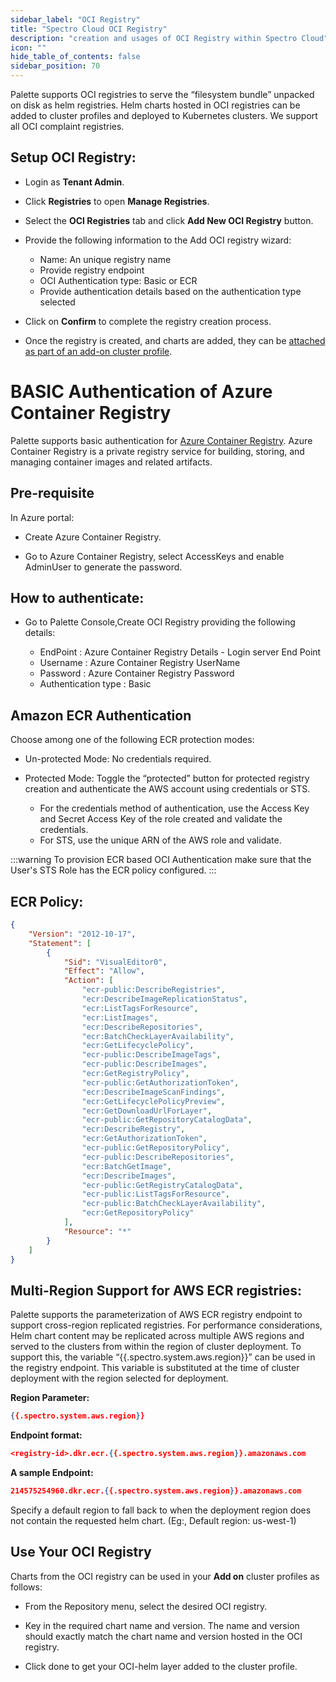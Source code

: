 ```yaml
---
sidebar_label: "OCI Registry"
title: "Spectro Cloud OCI Registry"
description: "creation and usages of OCI Registry within Spectro Cloud"
icon: ""
hide_table_of_contents: false
sidebar_position: 70
---
```




Palette supports OCI registries to serve the “filesystem bundle” unpacked on disk as helm registries. Helm charts hosted in OCI registries can be added to cluster profiles and deployed to Kubernetes clusters. We support all OCI complaint registries.

## Setup OCI Registry:

* Login as **Tenant Admin**.


* Click **Registries** to open **Manage Registries**.


* Select the **OCI Registries** tab and click **Add New OCI Registry** button.


* Provide the following information to the Add OCI registry wizard:
     * Name: An unique registry name
     * Provide registry endpoint
     * OCI Authentication type: Basic or ECR
     * Provide authentication details based on the authentication type selected


* Click on **Confirm** to complete the registry creation process.


* Once the registry is created, and charts are added, they can be [attached as part of an add-on cluster profile](#use-your-oci-registry).

# BASIC Authentication of Azure Container Registry

Palette supports basic authentication for [Azure Container Registry](https://docs.microsoft.com/en-us/azure/container-registry/container-registry-get-started-portal?tabs=azure-cli). Azure Container Registry is a private registry service for building, storing, and managing container images and related artifacts. 

## Pre-requisite

In Azure portal:

 * Create Azure Container Registry.


 * Go to Azure Container Registry, select AccessKeys and enable AdminUser to generate the password.
 
## How to authenticate:

 * Go to Palette Console,Create OCI Registry providing the following details:

    * EndPoint : Azure Container Registry Details - Login server End Point
    * Username : Azure Container Registry UserName
    * Password : Azure Container Registry Password
    * Authentication type : Basic

## Amazon ECR Authentication

Choose among one of the following ECR protection modes:
* Un-protected Mode: No credentials required.


* Protected Mode: Toggle the “protected” button for protected registry creation and authenticate the AWS account using credentials or STS.
	* For the credentials method of authentication, use the Access Key and Secret Access Key of the role created and validate the credentials.
	* For STS, use the unique ARN  of the AWS role and validate.

:::warning
To provision ECR based OCI Authentication make sure that the User's STS Role has the ECR policy configured.
:::

## ECR Policy:

```json
{
    "Version": "2012-10-17",
    "Statement": [
        {
            "Sid": "VisualEditor0",
            "Effect": "Allow",
            "Action": [
                "ecr-public:DescribeRegistries",
                "ecr:DescribeImageReplicationStatus",
                "ecr:ListTagsForResource",
                "ecr:ListImages",
                "ecr:DescribeRepositories",
                "ecr:BatchCheckLayerAvailability",
                "ecr:GetLifecyclePolicy",
                "ecr-public:DescribeImageTags",
                "ecr-public:DescribeImages",
                "ecr:GetRegistryPolicy",
                "ecr-public:GetAuthorizationToken",
                "ecr:DescribeImageScanFindings",
                "ecr:GetLifecyclePolicyPreview",
                "ecr:GetDownloadUrlForLayer",
                "ecr-public:GetRepositoryCatalogData",
                "ecr:DescribeRegistry",
                "ecr:GetAuthorizationToken",
                "ecr-public:GetRepositoryPolicy",
                "ecr-public:DescribeRepositories",
                "ecr:BatchGetImage",
                "ecr:DescribeImages",
                "ecr-public:GetRegistryCatalogData",
                "ecr-public:ListTagsForResource",
                "ecr-public:BatchCheckLayerAvailability",
                "ecr:GetRepositoryPolicy"
            ],
            "Resource": "*"
        }
    ]
}
```
## Multi-Region Support for AWS ECR registries:

Palette supports the parameterization of AWS ECR registry endpoint to support cross-region replicated registries. For performance considerations, Helm chart content may be replicated across multiple AWS regions and served to the clusters from within the region of cluster deployment. To support this, the variable “\{\{.spectro.system.aws.region}}” can be used in the registry endpoint. This variable is substituted at the time of cluster deployment with the region selected for deployment. 


**Region Parameter:**

```json
{{.spectro.system.aws.region}}
```
**Endpoint format:**

```json
<registry-id>.dkr.ecr.{{.spectro.system.aws.region}}.amazonaws.com
```
**A sample Endpoint:**

```json
214575254960.dkr.ecr.{{.spectro.system.aws.region}}.amazonaws.com
```
Specify a default region to fall back to when the deployment region does not contain the requested helm chart.
(Eg:, Default region: us-west-1)

## Use Your OCI Registry
Charts from the OCI registry can be used in your **Add on** cluster profiles as follows:
* From the Repository menu, select the desired OCI registry.


* Key in the required chart name and version. The name and version should exactly match the chart name and version hosted in the OCI registry.


* Click done to get your OCI-helm layer added to the cluster profile.
